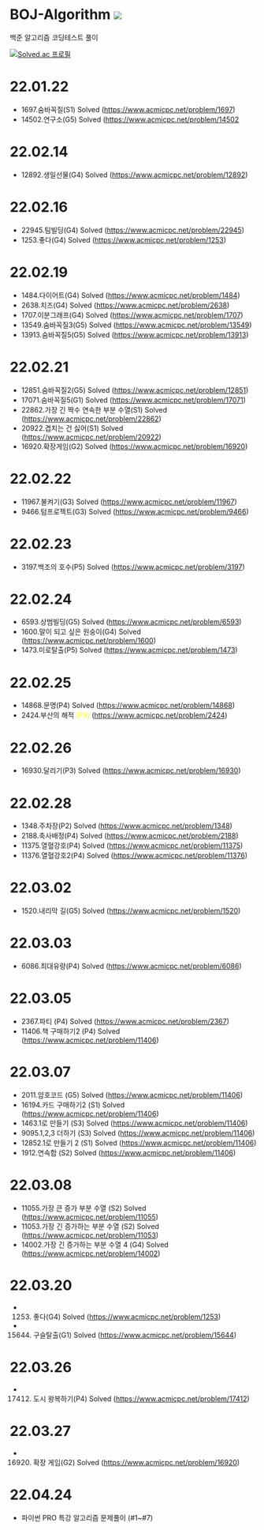 # BOJ-Algorithm <img src="https://img.shields.io/badge/Python-black?style=plastic&logo=Python&logoColor=#3776AB"/>
백준 알고리즘 코딩테스트 풀이

[![Solved.ac
프로필](http://mazassumnida.wtf/api/v2/generate_badge?boj=chickenchickenlove)](https://solved.ac/chickenchickenlove)


# 22.01.22
- 1697.숨바꼭질(S1) Solved (https://www.acmicpc.net/problem/1697)
- 14502.연구소(G5) Solved (https://www.acmicpc.net/problem/14502

# 22.02.14
- 12892.생일선물(G4) Solved (https://www.acmicpc.net/problem/12892)

# 22.02.16
- 22945.팀빌딩(G4) Solved (https://www.acmicpc.net/problem/22945)
- 1253.좋다(G4) Solved (https://www.acmicpc.net/problem/1253)

# 22.02.19
- 1484.다이어트(G4) Solved (https://www.acmicpc.net/problem/1484)
- 2638.치즈(G4) Solved (https://www.acmicpc.net/problem/2638)
- 1707.이분그래프(G4) Solved (https://www.acmicpc.net/problem/1707)
- 13549.숨바꼭질3(G5) Solved (https://www.acmicpc.net/problem/13549)
- 13913.숨바꼭질5(G5) Solved (https://www.acmicpc.net/problem/13913)

# 22.02.21
- 12851.숨바꼭질2(G5) Solved (https://www.acmicpc.net/problem/12851)
- 17071.숨바꼭질5(G1) Solved (https://www.acmicpc.net/problem/17071)
- 22862.가장 긴 짝수 연속한 부분 수열(S1) Solved (https://www.acmicpc.net/problem/22862)
- 20922.겹치는 건 싫어(S1) Solved (https://www.acmicpc.net/problem/20922)
- 16920.확장게임(G2) Solved (https://www.acmicpc.net/problem/16920)

# 22.02.22
- 11967.불켜기(G3) Solved (https://www.acmicpc.net/problem/11967)
- 9466.텀프로젝트(G3) Solved (https://www.acmicpc.net/problem/9466)

# 22.02.23
- 3197.백조의 호수(P5) Solved (https://www.acmicpc.net/problem/3197)

# 22.02.24
- 6593.상범빌딩(G5) Solved (https://www.acmicpc.net/problem/6593)
- 1600.말이 되고 싶은 원숭이(G4) Solved (https://www.acmicpc.net/problem/1600)
- 1473.미로탈출(P5) Solved (https://www.acmicpc.net/problem/1473)

# 22.02.25
- 14868.문명(P4) Solved (https://www.acmicpc.net/problem/14868)
- 2424.부산의 해적 <span style="color:yellow">(P3)</span> (https://www.acmicpc.net/problem/2424)

# 22.02.26
- 16930.달리기(P3) Solved (https://www.acmicpc.net/problem/16930)

# 22.02.28
- 1348.주차장(P2) Solved (https://www.acmicpc.net/problem/1348)
- 2188.축사배정(P4) Solved (https://www.acmicpc.net/problem/2188)
- 11375.열혈강호(P4) Solved (https://www.acmicpc.net/problem/11375)
- 11376.열혈강호2(P4) Solved (https://www.acmicpc.net/problem/11376)

# 22.03.02
- 1520.내리막 길(G5) Solved (https://www.acmicpc.net/problem/1520)

# 22.03.03
- 6086.최대유량(P4) Solved (https://www.acmicpc.net/problem/6086)

# 22.03.05
- 2367.파티 (P4) Solved (https://www.acmicpc.net/problem/2367)
- 11406.책 구매하기2 (P4) Solved (https://www.acmicpc.net/problem/11406)


# 22.03.07
- 2011.암호코드 (G5) Solved (https://www.acmicpc.net/problem/11406)
- 16194.카드 구매하기2 (S1) Solved (https://www.acmicpc.net/problem/11406)
- 1463.1로 만들기 (S3) Solved (https://www.acmicpc.net/problem/11406)
- 9095.1,2,3 더하기 (S3) Solved (https://www.acmicpc.net/problem/11406)
- 12852.1로 만들기 2 (S1) Solved (https://www.acmicpc.net/problem/11406)
- 1912.연속합 (S2) Solved (https://www.acmicpc.net/problem/11406)

# 22.03.08
- 11055.가장 큰 증가 부분 수열 (S2) Solved (https://www.acmicpc.net/problem/11055)
- 11053.가장 긴 증가하는 부분 수열 (S2) Solved (https://www.acmicpc.net/problem/11053)
- 14002.가장 긴 증가하는 부분 수열 4 (G4) Solved (https://www.acmicpc.net/problem/14002)


# 22.03.20
-  1253. 좋다(G4) Solved (https://www.acmicpc.net/problem/1253)
-  15644. 구슬탈출(G1) Solved (https://www.acmicpc.net/problem/15644)

# 22.03.26
- 17412. 도시 왕복하기(P4) Solved (https://www.acmicpc.net/problem/17412)

# 22.03.27
- 16920. 확장 게임(G2) Solved (https://www.acmicpc.net/problem/16920)

# 22.04.24
- 파이썬 PRO 특강 알고리즘 문제풀이 (#1~#7)

